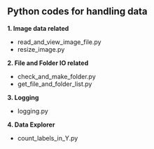 
<h2>Python codes for handling data</h2>

**1. Image data related**

* read_and_view_image_file.py
* resize_image.py


**2. File and Folder IO related**

* check_and_make_folder.py  
* get_file_and_folder_list.py

   
**3. Logging**

* logging.py


**4. Data Explorer**

* count_labels_in_Y.py